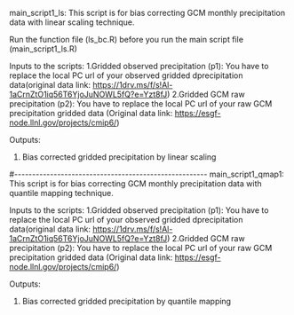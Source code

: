 main_script1_ls: This script is for bias correcting GCM monthly precipitation data with linear scaling technique.

Run the function file (ls_bc.R) before you run the main script file (main_script1_ls.R)

Inputs to the scripts: 
1.Gridded observed precipitation (p1): You have to replace the local PC url of your observed gridded dprecipitation data(original data link: https://1drv.ms/f/s!Al-1aCrnZtO1iq56T6YjoJuNOWL5fQ?e=Yzt8fJ)
2.Gridded GCM raw precipitation (p2): You have to replace the local PC url of your raw GCM precipitation gridded data (Original data link: https://esgf-node.llnl.gov/projects/cmip6/)

Outputs:
1. Bias corrected gridded precipitation by linear scaling


#------------------------------------------------------
main_script1_qmap1: This script is for bias correcting GCM monthly precipitation data with quantile mapping technique.

Inputs to the scripts: 
1.Gridded observed precipitation (p1): You have to replace the local PC url of your observed gridded dprecipitation data(original data link: https://1drv.ms/f/s!Al-1aCrnZtO1iq56T6YjoJuNOWL5fQ?e=Yzt8fJ)
2.Gridded GCM raw precipitation (p2): You have to replace the local PC url of your raw GCM precipitation gridded data (Original data link: https://esgf-node.llnl.gov/projects/cmip6/)

Outputs:
1. Bias corrected gridded precipitation by quantile mapping